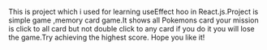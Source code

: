 This is project which i used for learning useEffect hoo in React.js.Project is simple game ,memory card game.It shows all Pokemons card
your mission is click to all card but not double click to any card if you do it you will lose the game.Try achieving the highest score.
Hope you like it!
